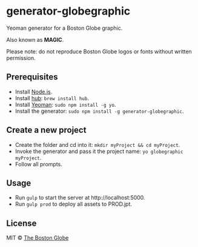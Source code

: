 # generator-globegraphic

Yeoman generator for a Boston Globe graphic.

Also known as **MAGIC**.

Please note: do not reproduce Boston Globe logos or fonts without written permission.

## Prerequisites

- Install [Node.js](http://nodejs.org/).
- Install [hub](https://github.com/github/hub): `brew install hub`.
- Install [Yeoman](http://yeoman.io/): `sudo npm install -g yo`.
- Install the generator: `sudo npm install -g generator-globegraphic`.

## Create a new project
- Create the folder and cd into it: `mkdir myProject && cd myProject`.
- Invoke the generator and pass it the project name: `yo globegraphic myProject`.
- Follow all prompts.

## Usage
- Run `gulp` to start the server at http://localhost:5000.
- Run `gulp prod` to deploy all assets to PROD.jpt.
 
## License


MIT © [The Boston Globe](http://github.com/BostonGlobe)
